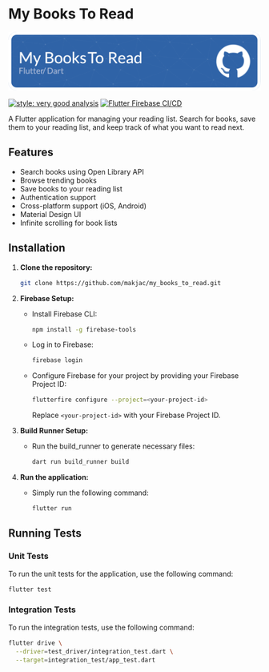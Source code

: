 # My Books To Read

![header][header_image_url]

[![style: very good analysis][very_good_analysis_badge]][very_good_analysis_link]
[![Flutter Firebase CI/CD][ci_badge]][ci_badge_link]

A Flutter application for managing your reading list. Search for books, save them to your reading list, and keep track of what you want to read next.

## Features

- Search books using Open Library API
- Browse trending books
- Save books to your reading list
- Authentication support
- Cross-platform support (iOS, Android)
- Material Design UI
- Infinite scrolling for book lists

## Installation

1. **Clone the repository:**

    ```sh
    git clone https://github.com/makjac/my_books_to_read.git
    ```

2. **Firebase Setup:**

    - Install Firebase CLI:

      ```sh
      npm install -g firebase-tools
      ```

    - Log in to Firebase:

      ```sh
      firebase login
      ```

    - Configure Firebase for your project by providing your Firebase Project ID:

      ```sh
      flutterfire configure --project=<your-project-id>
      ```

      Replace `<your-project-id>` with your Firebase Project ID.

3. **Build Runner Setup:**

    - Run the build_runner to generate necessary files:

      ```sh
      dart run build_runner build
      ```

4. **Run the application:**

    - Simply run the following command:

      ```sh
      flutter run
      ```

## Running Tests

### Unit Tests

To run the unit tests for the application, use the following command:

```sh
flutter test
```

### Integration Tests

To run the integration tests, use the following command:

```sh
flutter drive \
  --driver=test_driver/integration_test.dart \
  --target=integration_test/app_test.dart
```

<!-- end:excluded_rules_table -->

[header_image_url]: https://raw.githubusercontent.com/makjac/images/refs/heads/main/My%20Books%20To%20Read/my_books_to_read.png

[ci_badge]: https://github.com/makjac/my_books_to_read/actions/workflows/build-and-test.yml/badge.svg
[ci_badge_link]: https://github.com/makjac/my_books_to_read/actions/workflows/build-and-test.yml

[very_good_analysis_badge]: https://img.shields.io/badge/style-very_good_analysis-B22C89.svg
[very_good_analysis_link]: https://pub.dev/packages/very_good_analysis

